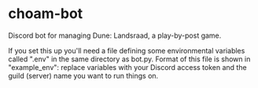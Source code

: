 # choam-bot
Discord bot for managing Dune: Landsraad, a play-by-post game.

If you set this up you'll need a file defining some environmental variables called ".env" in the same directory as bot.py. Format of this file is shown in "example_env": replace variables with your Discord access token and the guild (server) name you want to run things on.
